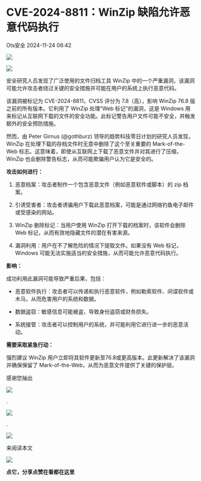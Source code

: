 #  CVE-2024-8811：WinZip 缺陷允许恶意代码执行   
 Ots安全   2024-11-24 06:42  
  
![](https://mmbiz.qpic.cn/mmbiz_gif/bL2iaicTYdZn7gtxSFZlfuCW6AdQib8Q1onbR0U2h9icP1eRO6wH0AcyJmqZ7USD0uOYncCYIH7ZEE8IicAOPxyb9IA/640?wx_fmt=gif "")  
  
![](https://mmbiz.qpic.cn/sz_mmbiz_png/rWGOWg48tad7ia8QBmQexlvv8d1c7RKqGXhdMFyR4RQIJibwYTONGuTRibRcyfRHVWf5ITcWYXM9Y3TUW0bicONjbA/640?wx_fmt=png&from=appmsg "")  
  
安全研究人员发现了广泛使用的文件归档工具 WinZip 中的一个严重漏洞，该漏洞可能允许攻击者绕过关键的安全措施并可能在用户的系统上执行恶意代码。  
  
该漏洞被标记为 CVE-2024-8811，CVSS 评分为 7.8（高），影响 WinZip 76.8 版之前的所有版本。它利用了 WinZip 处理“Web 标记”的漏洞，这是 Windows 用来标记从互联网下载的文件的安全功能。此标记警告用户文件可能不安全，并触发额外的安全预防措施。  
  
然而，由 Peter Girnus (@gothburz) 领导的趋势科技零日计划的研究人员发现，WinZip 在处理下载的存档文件时无意中删除了这个至关重要的 Mark-of-the-Web 标志。这意味着，即使从互联网上下载了恶意文件并对其进行了压缩，WinZip 也会删除警告标志，从而可能欺骗用户认为它是安全的。  
  
**攻击如何进行：**  
1. 恶意档案：攻击者制作一个包含恶意文件（例如恶意软件或脚本）的 zip 档案。  
  
1. 引诱受害者：攻击者诱骗用户下载此恶意档案，可能是通过网络钓鱼电子邮件或受感染的网站。  
  
1. WinZip 删除标记：当用户使用 WinZip 打开下载的档案时，该软件会删除 Web 标记，从而有效地隐藏文件的潜在有害来源。  
  
1. 漏洞利用：用户在不了解危险的情况下提取文件。如果没有 Web 标记，Windows 可能无法实施适当的安全措施，从而可能允许恶意代码执行。  
  
**影响：**  
  
成功利用此漏洞可能导致严重后果，包括：  
- 恶意软件执行：攻击者可以传递和执行恶意软件，例如勒索软件、间谍软件或木马，从而危害用户的系统和数据。  
  
- 数据盗窃：敏感信息可能被盗，导致身份盗窃或财务损失。  
  
- 系统接管：攻击者可以控制用户的系统，并可能利用它进行进一步的恶意活动。  
  
**需要采取紧急行动：**  
  
强烈建议 WinZip 用户立即将其软件更新至76.8或更高版本。此更新解决了该漏洞并确保保留了 Mark-of-the-Web，从而为恶意文件提供了关键的保护层。  
  
  
  
感谢您抽出  
  
![](https://mmbiz.qpic.cn/mmbiz_gif/Ljib4So7yuWgdSBqOibtgiaYWjL4pkRXwycNnFvFYVgXoExRy0gqCkqvrAghf8KPXnwQaYq77HMsjcVka7kPcBDQw/640?wx_fmt=gif "")  
  
.  
  
![](https://mmbiz.qpic.cn/mmbiz_gif/Ljib4So7yuWgdSBqOibtgiaYWjL4pkRXwycd5KMTutPwNWA97H5MPISWXLTXp0ibK5LXCBAXX388gY0ibXhWOxoEKBA/640?wx_fmt=gif "")  
  
.  
  
![](https://mmbiz.qpic.cn/mmbiz_gif/Ljib4So7yuWgdSBqOibtgiaYWjL4pkRXwycU99fZEhvngeeAhFOvhTibttSplYbBpeeLZGgZt41El4icmrBibojkvLNw/640?wx_fmt=gif "")  
  
来阅读本文  
  
![](https://mmbiz.qpic.cn/mmbiz_gif/Ljib4So7yuWge7Mibiad1tV0iaF8zSD5gzicbxDmfZCEL7vuOevN97CwUoUM5MLeKWibWlibSMwbpJ28lVg1yj1rQflyQ/640?wx_fmt=gif "")  
  
**点它，分享点赞在看都在这里**  
  
